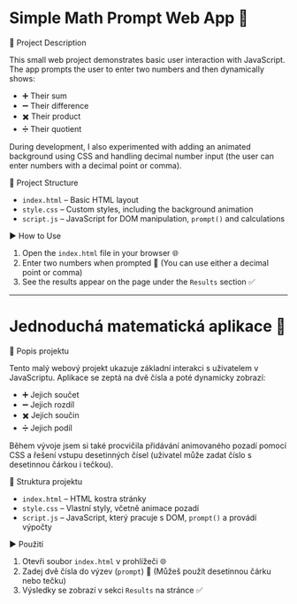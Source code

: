 # Simple Math Prompt Web App 🧮

📝 Project Description

This small web project demonstrates basic user interaction with JavaScript. The app prompts the user to enter two numbers and then dynamically shows:

* ➕ Their sum
* ➖ Their difference
* ✖️ Their product
* ➗ Their quotient

During development, I also experimented with adding an animated background using CSS and handling decimal number input (the user can enter numbers with a decimal point or comma).

📁 Project Structure

* `index.html` – Basic HTML layout
* `style.css` – Custom styles, including the background animation
* `script.js` – JavaScript for DOM manipulation, `prompt()` and calculations

▶️ How to Use

1.  Open the `index.html` file in your browser 🌐
2.  Enter two numbers when prompted 🧾 (You can use either a decimal point or comma)
3.  See the results appear on the page under the `Results` section ✅

---

# Jednoduchá matematická aplikace 🧮

📝 Popis projektu

Tento malý webový projekt ukazuje základní interakci s uživatelem v JavaScriptu. Aplikace se zeptá na dvě čísla a poté dynamicky zobrazí:

* ➕ Jejich součet
* ➖ Jejich rozdíl
* ✖️ Jejich součin
* ➗ Jejich podíl

Během vývoje jsem si také procvičila přidávání animovaného pozadí pomocí CSS a řešení vstupu desetinných čísel (uživatel může zadat číslo s desetinnou čárkou i tečkou).

📁 Struktura projektu

* `index.html` – HTML kostra stránky
* `style.css` – Vlastní styly, včetně animace pozadí
* `script.js` – JavaScript, který pracuje s DOM, `prompt()` a provádí výpočty

▶️ Použití

1.  Otevři soubor `index.html` v prohlížeči 🌐
2.  Zadej dvě čísla do výzev (`prompt`) 🧾 (Můžeš použít desetinnou čárku nebo tečku)
3.  Výsledky se zobrazí v sekci `Results` na stránce ✅

